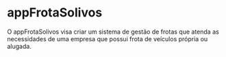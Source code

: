 # appFrotaSolivos
O appFrotaSolivos visa criar um sistema de gestão de frotas que atenda as necessidades de uma empresa que possui frota de veículos própria ou alugada.

